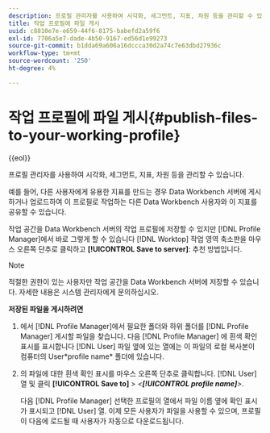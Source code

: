 ```yaml
---
description: 프로필 관리자를 사용하여 시각화, 세그먼트, 지표, 차원 등을 관리할 수 있습니다.
title: 작업 프로필에 파일 게시
uuid: c8810e7e-e659-44f6-8175-babefd2a59f6
exl-id: 7706a5e7-dade-4b50-9167-ed56d1e99273
source-git-commit: b1dda69a606a16dccca30d2a74c7e63dbd27936c
workflow-type: tm+mt
source-wordcount: '250'
ht-degree: 4%

---
```


# 작업 프로필에 파일 게시{#publish-files-to-your-working-profile}

{{eol}}

프로필 관리자를 사용하여 시각화, 세그먼트, 지표, 차원 등을 관리할 수 있습니다.

예를 들어, 다른 사용자에게 유용한 지표를 만드는 경우 Data Workbench 서버에 게시하거나 업로드하여 이 프로필로 작업하는 다른 Data Workbench 사용자와 이 지표를 공유할 수 있습니다.

작업 공간을 Data Workbench 서버의 작업 프로필에 저장할 수 있지만 [!DNL Profile Manager]에서 바로 그렇게 할 수 있습니다 [!DNL Worktop] 작업 영역 축소판을 마우스 오른쪽 단추로 클릭하고 **[!UICONTROL Save to server]**: 추천 방법입니다.

>[!NOTE]
>
>적절한 권한이 있는 사용자만 작업 공간을 Data Workbench 서버에 저장할 수 있습니다. 자세한 내용은 시스템 관리자에게 문의하십시오.

**저장된 파일을 게시하려면**

1. 에서 [!DNL Profile Manager]에서 필요한 폴더와 하위 폴더를 [!DNL Profile Manager] 게시할 파일을 찾습니다. 다음 [!DNL Profile Manager] 에 흰색 확인 표시를 표시합니다 [!DNL User] 파일 옆에 있는 열에는 이 파일의 로컬 복사본이 컴퓨터의 User\*profile name* 폴더에 있습니다.
1. 의 파일에 대한 흰색 확인 표시를 마우스 오른쪽 단추로 클릭합니다. [!DNL User] 열 및 클릭 **[!UICONTROL Save to]** > *&lt;**[!UICONTROL profile name]**>*.

   다음 [!DNL Profile Manager] 선택한 프로필의 열에서 파일 이름 옆에 확인 표시가 표시되고 [!DNL User] 열. 이제 모든 사용자가 파일을 사용할 수 있으며, 프로필이 다음에 로드될 때 사용자가 자동으로 다운로드됩니다.
